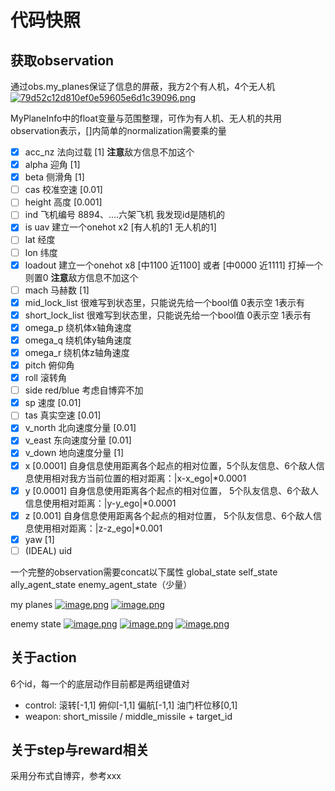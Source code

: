 # 代码快照
## 获取observation
通过obs.my_planes保证了信息的屏蔽，我方2个有人机，4个无人机
[![79d52c12d810ef0e59605e6d1c39096.png](https://i.postimg.cc/2S4LzWpF/79d52c12d810ef0e59605e6d1c39096.png)](https://postimg.cc/VJkkgdkd)

MyPlaneInfo中的float变量与范围整理，可作为有人机、无人机的共用observation表示，[]内简单的normalization需要乘的量
- [X] acc_nz 法向过载 [1] **注意**敌方信息不加这个
- [X] alpha 迎角 [1]
- [X] beta 侧滑角 [1]
- [ ] cas 校准空速 [0.01]
- [ ] height 高度 [0.001]
- [ ] ind 飞机编号 8894、....六架飞机 我发现id是随机的
- [X] is uav 建立一个onehot x2 [有人机的1 无人机的1]
- [ ] lat 经度
- [ ] lon 纬度
- [X] loadout 建立一个onehot x8 [中1100 近1100] 或者 [中0000 近1111] 打掉一个则置0   **注意**敌方信息不加这个
- [ ] mach 马赫数 [1]
- [X] mid_lock_list 很难写到状态里，只能说先给一个bool值 0表示空 1表示有
- [X] short_lock_list 很难写到状态里，只能说先给一个bool值 0表示空 1表示有
- [X] omega_p 绕机体x轴角速度 
- [X] omega_q 绕机体y轴角速度
- [X] omega_r 绕机体z轴角速度
- [X] pitch 俯仰角
- [X] roll 滚转角
- [ ] side red/blue 考虑自博弈不加
- [X] sp 速度 [0.01]
- [ ] tas 真实空速 [0.01]
- [X] v_north 北向速度分量 [0.01] 
- [X] v_east 东向速度分量 [0.01] 
- [X] v_down 地向速度分量 [1]
- [X] x [0.0001] 自身信息使用距离各个起点的相对位置，5个队友信息、6个敌人信息使用相对我方当前位置的相对距离：|x-x_ego|*0.0001
- [X] y [0.0001] 自身信息使用距离各个起点的相对位置， 5个队友信息、6个敌人信息使用相对距离：|y-y_ego|*0.0001
- [X] z [0.001] 自身信息使用距离各个起点的相对位置， 5个队友信息、6个敌人信息使用相对距离：|z-z_ego|*0.001
- [X] yaw [1]
- [ ] (IDEAL) uid

一个完整的observation需要concat以下属性
global_state 
self_state 
ally_agent_state 
enemy_agent_state（少量）


my planes
[![image.png](https://i.postimg.cc/bY7x0khk/image.png)](https://postimg.cc/xqPNnkq1)
[![image.png](https://i.postimg.cc/d0NdhT67/image.png)](https://postimg.cc/HJ5jKnfH)

enemy state
[![image.png](https://i.postimg.cc/pdy47rWf/image.png)](https://postimg.cc/2qR0LzBy)
[![image.png](https://i.postimg.cc/4yJLbSqL/image.png)](https://postimg.cc/cgbBdXsw)
[![image.png](https://i.postimg.cc/Hnvw8YM2/image.png)](https://postimg.cc/dZdkzK4k)

## 关于action
6个id，每一个的底层动作目前都是两组键值对
- control: 滚转[-1,1]   俯仰[-1,1]  偏航[-1,1]  油门杆位移[0,1]
- weapon: short_missile / middle_missile + target_id

## 关于step与reward相关
采用分布式自博弈，参考xxx